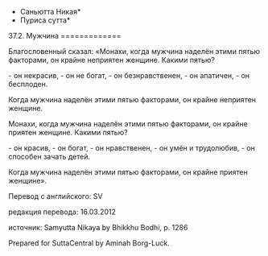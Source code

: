 * Саньютта Никая*
* Пуриса сутта*

37\.2\. Мужчина
\=\=\=\=\=\=\=\=\=\=\=\=\=

Благословенный сказал: «Монахи, когда мужчина наделён этими пятью факторами, он крайне неприятен женщине\. Какими пятью?

\- он некрасив,
\- он не богат,
\- он безнравственен,
\- он апатичен,
\- он бесплоден\.

Когда мужчина наделён этими пятью факторами, он крайне неприятен женщине\.

Монахи, когда мужчина наделён этими пятью факторами, он крайне приятен женщине\. Какими пятью?

\- он красив,
\- он богат,
\- он нравственен,
\- он умён и трудолюбив,
\- он способен зачать детей\.

Когда мужчина наделён этими пятью факторами, он крайне приятен женщине»\.

Перевод с английского: SV

редакция перевода: 16\.03\.2012

источник: Samyutta Nikaya by Bhikkhu Bodhi, p\. 1286

Prepared for SuttaCentral by Aminah Borg\-Luck\.